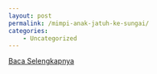 ```yaml
---
layout: post
permalink: /mimpi-anak-jatuh-ke-sungai/
categories:
    - Uncategorized
---
```


[Baca Selengkapnya](/03)